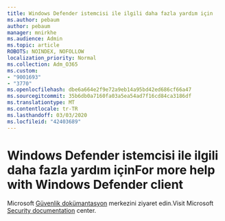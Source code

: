 ```yaml
---
title: Windows Defender istemcisi ile ilgili daha fazla yardım için
ms.author: pebaum
author: pebaum
manager: mnirkhe
ms.audience: Admin
ms.topic: article
ROBOTS: NOINDEX, NOFOLLOW
localization_priority: Normal
ms.collection: Adm_O365
ms.custom:
- "9001693"
- "3770"
ms.openlocfilehash: dbe6a664e2f9e72a9eb14a95bd42ed686cf66a47
ms.sourcegitcommit: 35b6db0a7160fa03a5ea54ad7f16cd84ca3186df
ms.translationtype: MT
ms.contentlocale: tr-TR
ms.lasthandoff: 03/03/2020
ms.locfileid: "42403689"
---
```

# <a name="for-more-help-with-windows-defender-client"></a><span data-ttu-id="0cc9d-102">Windows Defender istemcisi ile ilgili daha fazla yardım için</span><span class="sxs-lookup"><span data-stu-id="0cc9d-102">For more help with Windows Defender client</span></span>

<span data-ttu-id="0cc9d-103">Microsoft [Güvenlik dokümantasyon](https://docs.microsoft.com/security/#pivot=products&panel=products1) merkezini ziyaret edin.</span><span class="sxs-lookup"><span data-stu-id="0cc9d-103">Visit Microsoft [Security documentation](https://docs.microsoft.com/security/#pivot=products&panel=products1) center.</span></span>